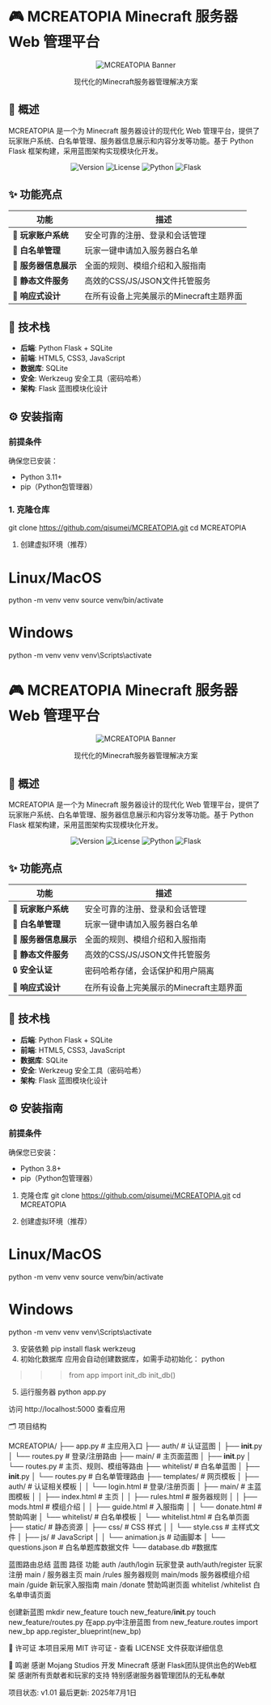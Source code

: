 # 🎮 MCREATOPIA Minecraft 服务器 Web 管理平台

<div align="center">
  <img src="https://via.placeholder.com/800x200/1e3c72/ffffff?text=MCREATOPIA" alt="MCREATOPIA Banner">
  <p>现代化的Minecraft服务器管理解决方案</p>
</div>

## 🚀 概述

MCREATOPIA 是一个为 Minecraft 服务器设计的现代化 Web 管理平台，提供了玩家账户系统、白名单管理、服务器信息展示和内容分发等功能。基于 Python Flask 框架构建，采用蓝图架构实现模块化开发。

<div align="center">
  <img src="https://img.shields.io/badge/version-1.0.0-brightgreen" alt="Version">
  <img src="https://img.shields.io/badge/license-MIT-blue" alt="License">
  <img src="https://img.shields.io/badge/python-3.8%2B-blue" alt="Python">
  <img src="https://img.shields.io/badge/flask-2.3.2-blue" alt="Flask">
</div>

## ✨ 功能亮点

| 功能 | 描述 | 
|------|------|
| 🚪 **玩家账户系统** | 安全可靠的注册、登录和会话管理 |
| 📝 **白名单管理** | 玩家一键申请加入服务器白名单 |
| 🏰 **服务器信息展示** | 全面的规则、模组介绍和入服指南 |
| 📁 **静态文件服务** | 高效的CSS/JS/JSON文件托管服务 |
| 📱 **响应式设计** | 在所有设备上完美展示的Minecraft主题界面 |

## 🧩 技术栈

- **后端**: Python Flask + SQLite
- **前端**: HTML5, CSS3, JavaScript
- **数据库**: SQLite
- **安全**: Werkzeug 安全工具（密码哈希）
- **架构**: Flask 蓝图模块化设计

## ⚙️ 安装指南

### 前提条件
确保您已安装：
- Python 3.11+
- pip（Python包管理器）

### 1. 克隆仓库
git clone https://github.com/qisumei/MCREATOPIA.git
cd MCREATOPIA

1. 创建虚拟环境（推荐）
# Linux/MacOS
python -m venv venv
source venv/bin/activate

# Windows
python -m venv venv
venv\Scripts\activate

# 🎮 MCREATOPIA Minecraft 服务器 Web 管理平台

<div align="center">
  <img src="https://via.placeholder.com/800x200/1e3c72/ffffff?text=MCREATOPIA" alt="MCREATOPIA Banner">
  <p>现代化的Minecraft服务器管理解决方案</p>
</div>

## 🚀 概述

MCREATOPIA 是一个为 Minecraft 服务器设计的现代化 Web 管理平台，提供了玩家账户系统、白名单管理、服务器信息展示和内容分发等功能。基于 Python Flask 框架构建，采用蓝图架构实现模块化开发。

<div align="center">
  <img src="https://img.shields.io/badge/version-1.0.0-brightgreen" alt="Version">
  <img src="https://img.shields.io/badge/license-MIT-blue" alt="License">
  <img src="https://img.shields.io/badge/python-3.8%2B-blue" alt="Python">
  <img src="https://img.shields.io/badge/flask-2.3.2-blue" alt="Flask">
</div>

## ✨ 功能亮点

| 功能 | 描述 | 
|------|------|
| 🚪 **玩家账户系统** | 安全可靠的注册、登录和会话管理 |
| 📝 **白名单管理** | 玩家一键申请加入服务器白名单 |
| 🏰 **服务器信息展示** | 全面的规则、模组介绍和入服指南 |
| 📁 **静态文件服务** | 高效的CSS/JS/JSON文件托管服务 |
| 🔒 **安全认证** | 密码哈希存储，会话保护和用户隔离 |
| 📱 **响应式设计** | 在所有设备上完美展示的Minecraft主题界面 |

## 🧩 技术栈

- **后端**: Python Flask + SQLite
- **前端**: HTML5, CSS3, JavaScript
- **数据库**: SQLite
- **安全**: Werkzeug 安全工具（密码哈希）
- **架构**: Flask 蓝图模块化设计

## ⚙️ 安装指南

### 前提条件
确保您已安装：
- Python 3.8+
- pip（Python包管理器）

1. 克隆仓库
git clone https://github.com/qisumei/MCREATOPIA.git
cd MCREATOPIA

2. 创建虚拟环境（推荐）
# Linux/MacOS
python -m venv venv
source venv/bin/activate

# Windows
python -m venv venv
venv\Scripts\activate

3. 安装依赖
pip install flask werkzeug
4. 初始化数据库
应用会自动创建数据库，如需手动初始化：
python
>>> from app import init_db
>>> init_db()

5. 运行服务器
python app.py

访问 http://localhost:5000 查看应用

🗂️ 项目结构

MCREATOPIA/
├── app.py                 # 主应用入口
├── auth/                  # 认证蓝图
│   ├── __init__.py
│   └── routes.py          # 登录/注册路由
├── main/                  # 主页面蓝图
│   ├── __init__.py
│   └── routes.py          # 主页、规则、模组等路由
├── whitelist/             # 白名单蓝图
│   ├── __init__.py
│   └── routes.py          # 白名单管理路由
├── templates/             # 网页模板
│   ├── auth/              # 认证相关模板
│   │   └── login.html     # 登录/注册页面
│   ├── main/              # 主蓝图模板
│   │   ├── index.html     # 主页
│   │   ├── rules.html     # 服务器规则
│   │   ├── mods.html      # 模组介绍
│   │   ├── guide.html     # 入服指南
│   │   └── donate.html    # 赞助鸣谢
│   └── whitelist/         # 白名单模板
│       └── whitelist.html # 白名单页面
├── static/                # 静态资源
│   ├── css/               # CSS 样式
│   │   └── style.css      # 主样式文件
│   ├── js/                # JavaScript
│   │   └── animation.js   # 动画脚本
│   └── questions.json     # 白名单题库数据文件
└── database.db            #数据库

蓝图路由总结
蓝图  路径  功能
​​auth​​  /auth/login   玩家登录
​​auth​​  /auth/register  玩家注册
​​main​​  / 服务器主页
​​main​​  /rules  服务器规则
​​main​​  /mods 服务器模组介绍
​​main​​  /guide  新玩家入服指南
​​main​​  /donate 赞助鸣谢页面
​​whitelist​​ /whitelist  白名单申请页面

创建新蓝图
mkdir new_feature
touch new_feature/__init__.py
touch new_feature/routes.py
在app.py中注册蓝图
from new_feature.routes import new_bp
app.register_blueprint(new_bp)

📜 许可证
本项目采用 MIT 许可证 - 查看 LICENSE 文件获取详细信息

🙏 鸣谢
感谢 ​​Mojang Studios​​ 开发 Minecraft
感谢 ​​Flask​​ 团队提供出色的Web框架
感谢所有​​贡献者​​和​​玩家​​的支持
特别感谢服务器管理团队的无私奉献

项目状态​​: v1.01
​​最后更新​​: 2025年7月1日